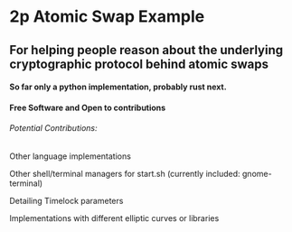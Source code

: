 # 2p Atomic Swap Example

## For helping people reason about the underlying cryptographic protocol behind atomic swaps

#### So far only a python implementation, probably rust next.

#### Free Software and Open to contributions 

###### Potential Contributions:

Other language implementations

Other shell/terminal managers for start.sh (currently included: gnome-terminal)

Detailing Timelock parameters

Implementations with different elliptic curves or libraries

